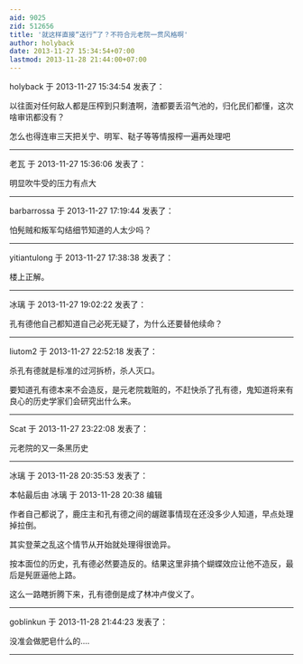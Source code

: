 ```yaml
---
aid: 9025
zid: 512656
title: '就这样直接“送行”了？不符合元老院一贯风格啊'
author: holyback
date: 2013-11-27 15:34:54+07:00
lastmod: 2013-11-28 21:44:00+07:00
---
```


holyback 于 2013-11-27 15:34:54 发表了：

以往面对任何敌人都是压榨到只剩渣啊，渣都要丢沼气池的，归化民们都懂，这次啥审讯都没有？

怎么也得连审三天把关宁、明军、鞑子等等情报榨一遍再处理吧

---------

老瓦 于 2013-11-27 15:36:06 发表了：

明显吹牛受的压力有点大

---------

barbarrossa 于 2013-11-27 17:19:44 发表了：

怕髡贼和叛军勾结细节知道的人太少吗？

---------

yitiantulong 于 2013-11-27 17:38:38 发表了：

楼上正解。

---------

冰璃 于 2013-11-27 19:02:22 发表了：

孔有德他自己都知道自己必死无疑了，为什么还要替他续命？

---------

liutom2 于 2013-11-27 22:52:18 发表了：

杀孔有德就是标准的过河拆桥，杀人灭口。

要知道孔有德本来不会造反，是元老院栽赃的，不赶快杀了孔有德，鬼知道将来有良心的历史学家们会研究出什么来。

---------

Scat 于 2013-11-27 23:22:08 发表了：

元老院的又一条黑历史

---------

冰璃 于 2013-11-28 20:35:53 发表了：

本帖最后由 冰璃 于 2013-11-28 20:38 编辑 

作者自己都说了，鹿庄主和孔有德之间的龌蹉事情现在还没多少人知道，早点处理掉拉倒。

其实登莱之乱这个情节从开始就处理得很诡异。

按本面位的历史，孔有德必然要造反的。结果这里非搞个蝴蝶效应让他不造反，最后是髡匪逼他上路。

这么一路瞎折腾下来，孔有德倒是成了林冲卢俊义了。

---------

goblinkun 于 2013-11-28 21:44:23 发表了：

没准会做肥皂什么的....

---------

